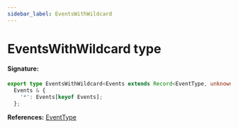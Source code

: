 ```yaml
---
sidebar_label: EventsWithWildcard
---
```


# EventsWithWildcard type

#### Signature:

```typescript
export type EventsWithWildcard<Events extends Record<EventType, unknown>> =
  Events & {
    '*': Events[keyof Events];
  };
```

**References:** [EventType](./puppeteer.eventtype.md)
